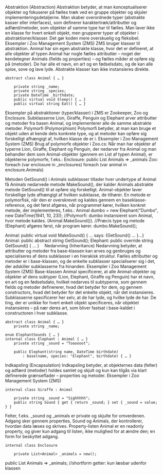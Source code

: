 ﻿Abstraktion (Abstraction)
Abstraktion betyder, at man konceptualiserer objekter og fokuserer på fælles træk ved en gruppe objekter og skjuler implementeringsdetaljerne. Man skaber overordnede typer (abstrakte kasser eller interfaces), som definerer karaktertræk/attributter og adfærd/metoder, som objekter af samme type har til fælles. Man laver ikke en klasse for hvert enkelt objekt, men grupperer typer af objekter i abstraktioner/klasser. Det gør koden mere overskuelig og fleksibel.
Eksempler i Zoo Management System (ZMS)
ZMS bruger klasser til abstraktion. Animal har sin egen abstrakte klasse, hvor det er defineret, at alle objekter af typen Animal har nogle fælles attributter – noget der kendetegner Animals (fields og properties) – og fælles måder at opføre sig på (metoder). De har alle et navn, en art og en fødselsdato, og de kan alle spise, sove og lave lyde. Abstrakte klasser kan ikke instansieres direkte.

    abstract class Animal { … }

        private string _name;
        private string _species;
        private DateTime _birthdate;
        public virtual void Sleep() { … }
        public virtual string Eat() { … }

Eksempler på abstraktioner (typer/klasser) i ZMS er Zookeeper, Zoo og Enclosure. Subklasserne Lion, Giraffe, Penguin og Elephant arver attributter og metoder fra basen Animal, og implementerer alle de samme abstrakte metoder.
Polymorfi (Polymorphism)
Polymorfi betyder, at man kan bruge et objekt uden at kende dets konkrete type, og at metoder kan opføre sig forskelligt afhængigt af, hvilken klasse de er i. 
Eksempler i Zoo Management System (ZMS)
Brug af polymorfe objekter i Zoo.cs: Når man har objekter af typerne Lion, Giraffe, Elephant og Penguin, der nedarver fra Animal og man behandler dem som Animal-objekter (gennem en List af typen Animal), er objekterne polymorfe, f.eks.:
Enclosure:        public List<Animal> Animals => _animals
Zoo:            foreach (var enclosure in _enclosures) 
                    foreach (var animal in enclosure.Animals) 

Metoden GetSound() i Animals subklasser tillader hver undertype af Animal få Animals nedarvede metode MakeSound(), der kalder Animals abstrakte metode GetSound() til at opføre sig forskelligt. Animal-objekter laver forskellige lyde afhængigt af hvilken subklasse, de tilhører. En metode er polymorfisk, når den er overskrevet og kaldes gennem en baseklasse-reference, og det først afgøres, når programmet kører, hvilken konkret metode, der implementeres, f.eks.:
Animal dumbo = new Elephant("Dumbo", new DateTime(1941, 10, 23));
//Polymorfi: dumbo instansieret som Animal, hvor metode kaldes. (Animal.MakeSound()).
//Præcis type og metode (Elephant) afgøres først, når program kører.
dumbo.MakeSound();

Animal:        public virtual void MakeSound() { … says: {GetSound() … }…}
Animal:        public abstract string GetSound();
Elephant:      public override string GetSound() { … } 
Nedarvning (Inheritance)
Nedarvning betyder, at attributter og metoder fra base-klassen kan arves og genbruges og specialiseres af dens subklasser i en hierakisk struktur. Fælles attributter og metoder er i base-klassen, og de enkelte subklasser specialiserer sig i det, der adskiller subklasserne fra hinanden.
Eksempler i Zoo Management System (ZMS)
Base-klassen Animal specificerer, at alle Animal-objekter og objekter af dens subtyper (Lion, Elephant, Giraffe og Penguin) har et navn, en art og en fødselsdato, hvilket nedarves til subtyperne, som gennem fields og metoder definererer, hvad det betyder for dem, og gennem constructors, hvad det betyder for det enkelte objekt, når det instansieres. Subklasserne specificerer her selv, at de har lyde, og hvilke lyde de har. De ting, der er unikke for hvert enkelt objekt specificeres, når objektet instansieres – på nær deres art, som bliver fastsat i base-kaldet i constructoren i hver subklasse.

    abstract class Animal { … }
        private string _name;

    enum ElephantSounds { … }
    internal class Elephant : Animal { … }
        private string _sound = "Toooooot";

        public Elephant(string name, DateTime birthdate) 
            : base(name, species: "Elephant", birthdate) { … }

Indkapsling (Encapsulation)
Indkapsling betyder, at objekternes data (felter) og adfærd (metoder) holdes samlet og skjult og kun kan tilgås via klart definerede grænseflader – properties og metoder.
Eksempler i Zoo Management System (ZMS)

    internal class Giraffe : Animal

        private string _sound = "Sighhhhh";
        public string Sound { get { return _sound; } set { _sound = value; } }

Felter, f.eks. _sound og _animals er private og skjulte for omverdenen. Adgang sker gennem properties, Sound og Animals, der kontrollerer, hvordan data læses og skrives. Property-listen Animal er en readonly property, og giver kun adgang til listen, ikke mulighed for at ændre den; en form for beskyttet adgang.

    internal class Enclosure

        private List<Animal> _animals = new();
public List<Animal> Animals => _animals; //shortform getter: kun læsbar     udenfor klassen

	
